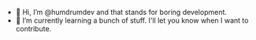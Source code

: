 - 👋 Hi, I’m @humdrumdev and that stands for boring development.
- 🌱 I’m currently learning a bunch of stuff. I'll let you know when I want to contribute.
